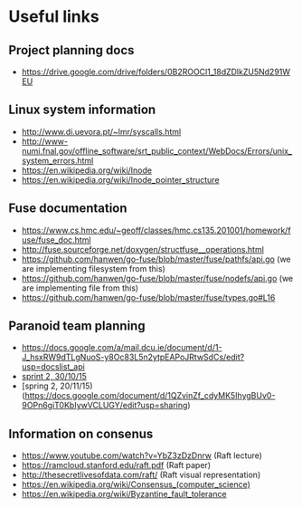 Useful links
=====================

## Project planning docs
- https://drive.google.com/drive/folders/0B2ROOCl1_18dZDlkZU5Nd291WEU

## Linux system information
- http://www.di.uevora.pt/~lmr/syscalls.html
- http://www-numi.fnal.gov/offline_software/srt_public_context/WebDocs/Errors/unix_system_errors.html
- https://en.wikipedia.org/wiki/Inode
- https://en.wikipedia.org/wiki/Inode_pointer_structure

## Fuse documentation 
- https://www.cs.hmc.edu/~geoff/classes/hmc.cs135.201001/homework/fuse/fuse_doc.html
- http://fuse.sourceforge.net/doxygen/structfuse__operations.html
- https://github.com/hanwen/go-fuse/blob/master/fuse/pathfs/api.go (we are implementing filesystem from this)
- https://github.com/hanwen/go-fuse/blob/master/fuse/nodefs/api.go (we are implementing file from this)
- https://github.com/hanwen/go-fuse/blob/master/fuse/types.go#L16

## Paranoid team planning
- https://docs.google.com/a/mail.dcu.ie/document/d/1-J_hsxRW9dTLgNuoS-y8Oc83L5n2ytpEAPoJRtwSdCs/edit?usp=docslist_api
- [sprint 2, 30/10/15](https://docs.google.com/document/d/1jSCyQ6sjyNWsjAb5HSfBhM19MWxcfHeaA2mldhB0gHA)
- [spring 2, 20/11/15)(https://docs.google.com/document/d/1QZvinZf_cdyMK5IhygBUv0-9OPn6giT0KbIywVCLUGY/edit?usp=sharing)

## Information on consenus
- https://www.youtube.com/watch?v=YbZ3zDzDnrw (Raft lecture)
- https://ramcloud.stanford.edu/raft.pdf (Raft paper)
- http://thesecretlivesofdata.com/raft/ (Raft visual representation)
- https://en.wikipedia.org/wiki/Consensus_(computer_science)
- https://en.wikipedia.org/wiki/Byzantine_fault_tolerance
